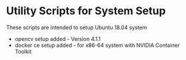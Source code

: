 # Utility Scripts for System Setup
These scripts are intended to setup Ubuntu 18.04 system

- opencv setup added - Version 4.1.1
- docker ce setup added - for x86-64 system with NVIDIA Container Toolkit